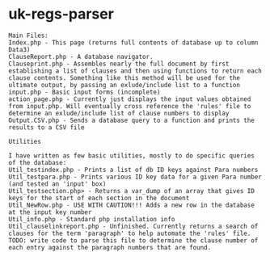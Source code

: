 # uk-regs-parser

    Main Files:
    Index.php - This page (returns full contents of database up to column Data3)
    ClauseReport.php - A database navigator.
    Clauseprint.php - Assembles nearly the full document by first establishing a list of clauses and then using functions to return each clause contents. Something like this method will be used for the ultimate output, by passing an exlude/include list to a function
    input.php - Basic input forms (incomplete)
    action_page.php - Currently just displays the input values obtained from input.php. Will eventually cross reference the 'rules' file to determine an exlude/include list of clause numbers to display
    Output.CSV.php - Sends a database query to a function and prints the results to a CSV file

    Utilities

    I have written as few basic utilities, mostly to do specific queries of the database:
    Util_testindex.php - Prints a list of db ID keys against Para numbers
    Util_testpara.php - Prints various ID key data for a given Para number (and tested an 'input' box)
    Util_testsection.php> - Returns a var_dump of an array that gives ID keys for the start of each section in the document
    Util_NewRow.php - USE WITH CAUTION!!! Adds a new row in the database at the input key number
    Util_info.php - Standard php installation info
    Util_clauselinkreport.php - Unfinished. Currently returns a search of clauses for the term 'paragraph' to help automate the 'rules' file. TODO: write code to parse this file to determine the clause number of each entry against the paragraph numbers that are found.
